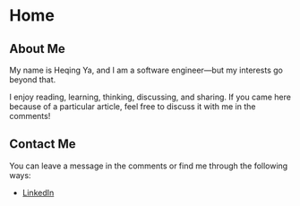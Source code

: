 # Home

## About Me
My name is Heqing Ya, and I am a software engineer—but my interests go beyond that.

I enjoy reading, learning, thinking, discussing, and sharing. If you came here because of a particular article, feel free to discuss it with me in the comments!

## Contact Me
You can leave a message in the comments or find me through the following ways:

- [LinkedIn](https://www.linkedin.com/in/heqing-ya/)
